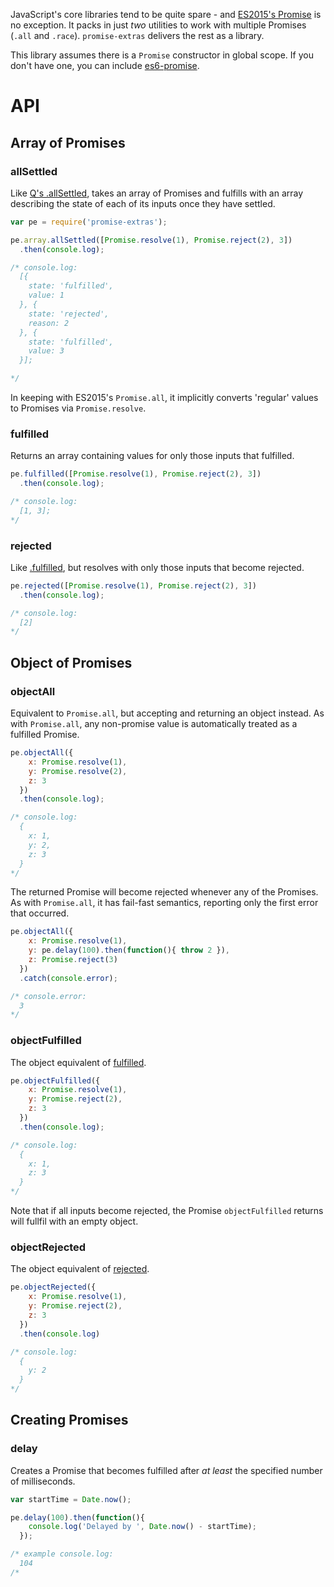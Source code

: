 
JavaScript's core libraries tend to be quite spare - and [ES2015's Promise](http://www.ecma-international.org/ecma-262/6.0/#sec-promise-objects) is no exception.  It packs in just *two* utilities to work with multiple Promises (`.all` and `.race`).  `promise-extras` delivers the rest as a library.

This library assumes there is a `Promise` constructor in global scope.  If you don't have one, you can include [es6-promise](https://github.com/jakearchibald/es6-promise).

# API

## Array of Promises

### allSettled

Like [Q's .allSettled](https://github.com/kriskowal/q/wiki/API-Reference#promiseallsettled), takes an array of Promises and fulfills with an array describing the state of each of its inputs once they have settled.

```javascript
var pe = require('promise-extras');

pe.array.allSettled([Promise.resolve(1), Promise.reject(2), 3])
  .then(console.log);

/* console.log:
  [{
    state: 'fulfilled',
    value: 1
  }, {
    state: 'rejected',
    reason: 2
  }, {
    state: 'fulfilled',
    value: 3
  }];

*/
```

In keeping with ES2015's `Promise.all`, it implicitly converts 'regular' values to Promises via `Promise.resolve`.

### fulfilled

Returns an array containing values for only those inputs that fulfilled.

```javascript
pe.fulfilled([Promise.resolve(1), Promise.reject(2), 3])
  .then(console.log);

/* console.log:
  [1, 3];
*/
```

### rejected

Like [.fulfilled](#fulfilled), but resolves with only those inputs that become rejected.

```javascript
pe.rejected([Promise.resolve(1), Promise.reject(2), 3])
  .then(console.log);

/* console.log:
  [2]
*/
```


## Object of Promises

### objectAll

Equivalent to `Promise.all`, but accepting and returning an object instead.  As with `Promise.all`, any non-promise value is automatically treated as a fulfilled Promise.

```javascript
pe.objectAll({
    x: Promise.resolve(1),
    y: Promise.resolve(2),
    z: 3
  })
  .then(console.log);

/* console.log:
  {
    x: 1,
    y: 2,
    z: 3
  }
*/
```

The returned Promise will become rejected whenever any of the Promises.  As with `Promise.all`, it has fail-fast semantics, reporting only the first error that occurred.  

```javascript
pe.objectAll({
    x: Promise.resolve(1),
    y: pe.delay(100).then(function(){ throw 2 }),
    z: Promise.reject(3)
  })
  .catch(console.error);

/* console.error:
  3
*/
```

### objectFulfilled

The object equivalent of [fulfilled](#fulfilled).

```javascript
pe.objectFulfilled({
    x: Promise.resolve(1),
    y: Promise.reject(2),
    z: 3
  })
  .then(console.log);

/* console.log:
  {
    x: 1,
    z: 3
  }
*/
```

Note that if all inputs become rejected, the Promise `objectFulfilled` returns will fullfil with an empty object.

### objectRejected

The object equivalent of [rejected](#rejected).

```javascript
pe.objectRejected({
    x: Promise.resolve(1),
    y: Promise.reject(2),
    z: 3
  })
  .then(console.log)

/* console.log:
  {
    y: 2
  }
*/
```

## Creating Promises

### delay

Creates a Promise that becomes fulfilled after *at least* the specified number of milliseconds.

```javascript
var startTime = Date.now();

pe.delay(100).then(function(){
    console.log('Delayed by ', Date.now() - startTime);
  });

/* example console.log:
  104
/*
```
